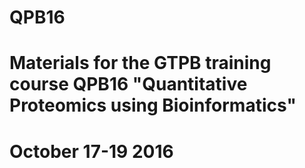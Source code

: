 # QPB16
# Materials for the GTPB training course QPB16 "Quantitative Proteomics using Bioinformatics"
# October 17-19 2016
